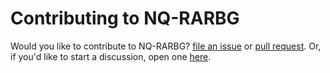 # Contributing to NQ-RARBG

Would you like to contribute to NQ-RARBG? [file an issue](https://github.com/Not-Quite-RARBG/main/issues) or [pull request](https://github.com/Not-Quite-RARBG/main/compare). Or, if you'd like to start a discussion, open one [here](https://github.com/Not-Quite-RARBG/main/discussions).
